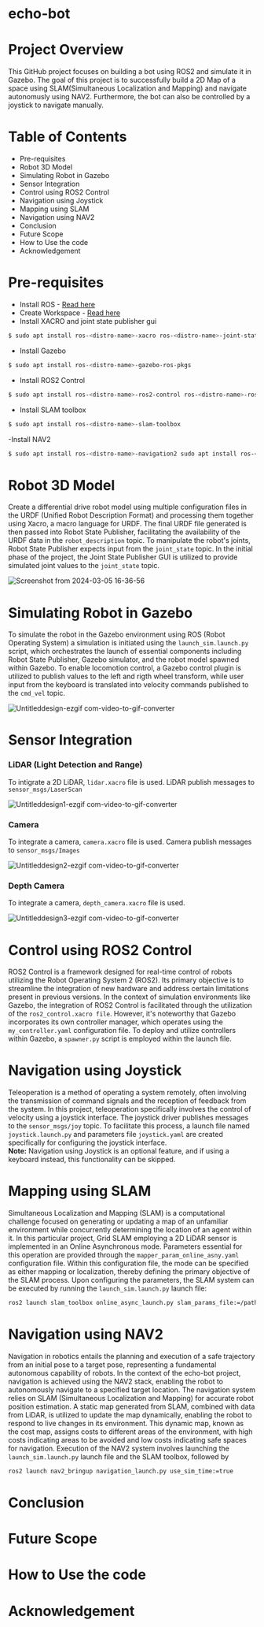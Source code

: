 # echo-bot
# Project Overview
This GitHub project focuses on building a bot using ROS2 and simulate it in Gazebo. The goal of this project is to successfully build a 2D Map of a space using SLAM(Simultaneous Localization and Mapping) and navigate autonomusly using NAV2. Furthermore, the bot can also be controlled by a joystick to navigate manually. 

# Table of Contents
- Pre-requisites
- Robot 3D Model
- Simulating Robot in Gazebo
- Sensor Integration
- Control using ROS2 Control
- Navigation using Joystick
- Mapping using SLAM
- Navigation using NAV2
- Conclusion
- Future Scope
- How to Use the code
- Acknowledgement
# Pre-requisites
-  Install ROS - [Read here](http://wiki.ros.org/ROS/Installation)
-  Create Workspace - [Read here](https://docs.ros.org/en/foxy/Tutorials/Beginner-Client-Libraries/Creating-A-Workspace/Creating-A-Workspace.html)
-  Install XACRO and joint state publisher gui
```sh
$ sudo apt install ros-<distro-name>-xacro ros-<distro-name>-joint-state-publisher-gui
```
- Install Gazebo
```sh
$ sudo apt install ros-<distro-name>-gazebo-ros-pkgs
```
- Install ROS2 Control
```sh
$ sudo apt install ros-<distro-name>-ros2-control ros-<distro-name>-ros2-controllers ros-<distro-name>-gazebo-ros2-controller
```
- Install SLAM toolbox
```sh
$ sudo apt install ros-<distro-name>-slam-toolbox
```
-Install NAV2 
```sh
$ sudo apt install ros-<distro-name>-navigation2 sudo apt install ros-<distro-name>-nav2-bringup sudo apt install ros-<distro-name>-twist-mux
```

# Robot 3D Model
Create a differential drive robot model using multiple configuration files in the URDF (Unified Robot Description Format) and processing them together using Xacro, a macro language for URDF. The final URDF file generated is then passed into Robot State Publisher, facilitating the availability of the URDF data in the `robot_description` topic. To manipulate the robot's joints, Robot State Publisher expects input from the `joint_state` topic. In the initial phase of the project, the Joint State Publisher GUI is utilized to provide simulated joint values to the `joint_state` topic.<br />

![Screenshot from 2024-03-05 16-36-56](https://github.com/sghatak5/echo-bot/assets/149153121/f445f8d7-c301-4615-a743-13796c73a220)

# Simulating Robot in Gazebo
 To simulate the robot in the Gazebo environment using ROS (Robot Operating System) a simulation is initiated using the `launch_sim.launch.py` script, which orchestrates the launch of essential components including Robot State Publisher, Gazebo simulator, and the robot model spawned within Gazebo. To enable locomotion control, a Gazebo control plugin is utilized to publish values to the left and rigth wheel transform, while user input from the keyboard is translated into velocity commands published to the `cmd_vel` topic.<br />

![Untitleddesign-ezgif com-video-to-gif-converter](https://github.com/sghatak5/echo-bot/assets/149153121/69c11f11-90a7-495d-87ac-c2dad680c52e)

# Sensor Integration
### LiDAR (Light Detection and Range)
 To intigrate a 2D LiDAR, `lidar.xacro` file is used. LiDAR publish messages to `sensor_msgs/LaserScan`
 
 ![Untitleddesign1-ezgif com-video-to-gif-converter](https://github.com/sghatak5/echo-bot/assets/149153121/a345bf0c-aced-4a7f-92d0-9b97d14416ef)

### Camera
 To integrate a camera, `camera.xacro` file is used. Camera publish messages to `sensor_msgs/Images`

 ![Untitleddesign2-ezgif com-video-to-gif-converter](https://github.com/sghatak5/echo-bot/assets/149153121/0c3c1518-f2fe-4b02-8883-821109aeda55)

### Depth Camera
 To integrate a camera, `depth_camera.xacro` file is used.

 ![Untitleddesign3-ezgif com-video-to-gif-converter](https://github.com/sghatak5/echo-bot/assets/149153121/0de99781-9662-4436-a8eb-240d50dd30c6)

# Control using ROS2 Control
 ROS2 Control is a framework designed for real-time control of robots utilizing the Robot Operating System 2 (ROS2). Its primary objective is to streamline the integration of new hardware and address certain limitations present in previous versions. In the context of simulation environments like Gazebo, the integration of ROS2 Control is facilitated through the utilization of the `ros2_control.xacro file`. However, it's noteworthy that Gazebo incorporates its own controller manager, which operates using the `my_controller.yaml` configuration file. To deploy and utilize controllers within Gazebo, a `spawner.py` script is employed within the launch file.

# Navigation using Joystick
 Teleoperation is a method of operating a system remotely, often involving the transmission of command signals and the reception of feedback from the system. In this project, teleoperation specifically involves the control of velocity using a joystick interface. The joystick driver publishes messages to the `sensor_msgs/joy` topic. To facilitate this process, a launch file named  `joystick.launch.py` and parameters file `joystick.yaml` are created specifically for configuring the joystick interface. <br />
**Note:** Navigation using Joystick is an optional feature, and if using a keyboard instead, this functionality can be skipped. 

# Mapping using SLAM
Simultaneous Localization and Mapping (SLAM) is a computational challenge focused on generating or updating a map of an unfamiliar environment while concurrently determining the location of an agent within it. In this particular project, Grid SLAM employing a 2D LiDAR sensor is implemented in an Online Asynchronous mode. Parameters essential for this operation are provided through the `mapper_param_online_asny.yaml` configuration file. Within this configuration file, the mode can be specified as either mapping or localization, thereby defining the primary objective of the SLAM process. Upon configuring the parameters, the SLAM system can be executed by running the `launch_sim.launch.py` launch file:
 ```sh
ros2 launch slam_toolbox online_async_launch.py slam_params_file:=/path/to/your/mapper_params_online_async.yaml use_sim_time:=true
```
# Navigation using NAV2
Navigation in robotics entails the planning and execution of a safe trajectory from an initial pose to a target pose, representing a fundamental autonomous capability of robots. In the context of the echo-bot project, navigation is achieved using the NAV2 stack, enabling the robot to autonomously navigate to a specified target location. The navigation system relies on SLAM (Simultaneous Localization and Mapping) for accurate robot position estimation. A static map generated from SLAM, combined with data from LiDAR, is utilized to update the map dynamically, enabling the robot to respond to live changes in its environment. This dynamic map, known as the cost map, assigns costs to different areas of the environment, with high costs indicating areas to be avoided and low costs indicating safe spaces for navigation. Execution of the NAV2 system involves launching the `launch_sim.launch.py` launch file and the SLAM toolbox, followed by 
  ```sh
ros2 launch nav2_bringup navigation_launch.py use_sim_time:=true
```

# Conclusion

# Future Scope

# How to Use the code

# Acknowledgement
